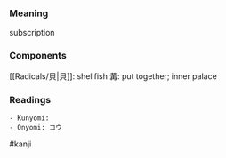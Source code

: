 ### Meaning

subscription

### Components

[[Radicals/貝|貝]]: shellfish 冓: put together; inner palace

### Readings

```
- Kunyomi: 
- Onyomi: コウ
```

#kanji